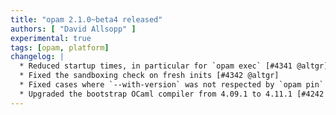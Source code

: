 ```yaml
---
title: "opam 2.1.0~beta4 released"
authors: [ "David Allsopp" ]
experimental: true
tags: [opam, platform]
changelog: |
  * Reduced startup times, in particular for `opam exec` [#4341 @altgr]
  * Fixed the sandboxing check on fresh inits [#4342 @altgr]
  * Fixed cases where `--with-version` was not respected by `opam pin` [#4346 @altgr]
  * Upgraded the bootstrap OCaml compiler from 4.09.1 to 4.11.1 [#4242 @avsm @dra27 @MisterDA @rjbou]
---
```

